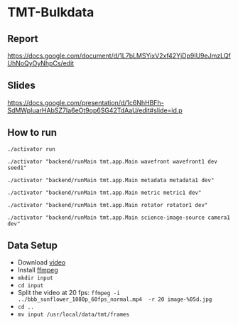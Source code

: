 
TMT-Bulkdata
============

Report
------
https://docs.google.com/document/d/1L7bLMSYixV2xf42YjDp9IU9eJmzLQfUhNoQyOyNhpCs/edit

Slides
------
https://docs.google.com/presentation/d/1c6NhHBFh-SdMWpIuarHAbSZ7Ia6eOt9op6SG42TdAaU/edit#slide=id.p

How to run
----------
```
./activator run

./activator "backend/runMain tmt.app.Main wavefront wavefront1 dev seed1"

./activator "backend/runMain tmt.app.Main metadata metadata1 dev"

./activator "backend/runMain tmt.app.Main metric metric1 dev"

./activator "backend/runMain tmt.app.Main rotator rotator1 dev"

./activator "backend/runMain tmt.app.Main science-image-source camera1 dev"
```

Data Setup
----------

- Download [video](http://distribution.bbb3d.renderfarming.net/video/mp4/bbb_sunflower_1080p_60fps_normal.mp4)
- Install [ffmpeg](https://www.ffmpeg.org/)
- `mkdir input`
- `cd input`
- Split the video at 20 fps: `ffmpeg -i ../bbb_sunflower_1080p_60fps_normal.mp4  -r 20 image-%05d.jpg`
- `cd ..`
- `mv input /usr/local/data/tmt/frames`
